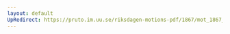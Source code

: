 ```yaml
---
layout: default
UpRedirect: https://pruto.im.uu.se/riksdagen-motions-pdf/1867/mot_1867__ak__16/mot_1867__ak__16-001.pdf
---
```

